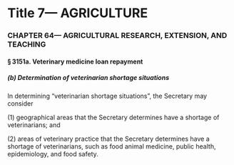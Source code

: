 
# Title 7— AGRICULTURE
### CHAPTER 64— AGRICULTURAL RESEARCH, EXTENSION, AND TEACHING
#### § 3151a. Veterinary medicine loan repayment
##### (b) Determination of veterinarian shortage situations

In determining “veterinarian shortage situations”, the Secretary may consider

(1) geographical areas that the Secretary determines have a shortage of veterinarians; and

(2) areas of veterinary practice that the Secretary determines have a shortage of veterinarians, such as food animal medicine, public health, epidemiology, and food safety.
